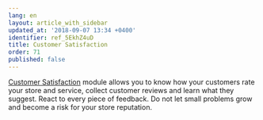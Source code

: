 ```yaml
---
lang: en
layout: article_with_sidebar
updated_at: '2018-09-07 13:34 +0400'
identifier: ref_5EkhZ4uD
title: Customer Satisfaction
order: 71
published: false
---
```

[Customer Satisfaction](https://market.x-cart.com/addons/customer-satisfaction.html "Customer Satisfaction") module allows you to know how your customers rate your store and service, collect customer reviews and learn what they suggest. React to every piece of feedback. Do not let small problems grow and become a risk for your store reputation.


